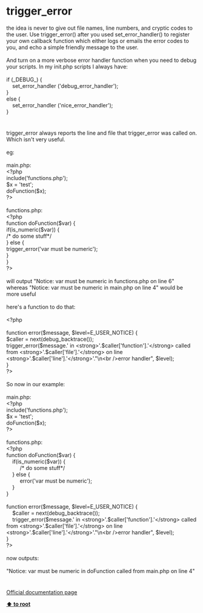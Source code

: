 # trigger_error




<div class="phpcode"><span class="html">
the idea is never to give out file names, line numbers, and cryptic codes to the user. Use trigger_error() after you used set_error_handler() to register your own callback function which either logs or emails the error codes to you, and echo a simple friendly message to the user.
<br>
<br>And turn on a more verbose error handler function when you need to debug your scripts. In my init.php scripts I always have:
<br>
<br>if (_DEBUG_) {
<br>&#xA0; &#xA0; set_error_handler (&apos;debug_error_handler&apos;);
<br>}
<br>else {
<br>&#xA0; &#xA0; set_error_handler (&apos;nice_error_handler&apos;);
<br>}</span>
</div>
  

#


<div class="phpcode"><span class="html">
trigger_error always reports the line and file that trigger_error was called on. Which isn&apos;t very useful.
<br>
<br>eg:
<br>
<br>main.php:
<br><span class="default">&lt;?php
<br></span><span class="keyword">include(</span><span class="string">&apos;functions.php&apos;</span><span class="keyword">);
<br></span><span class="default">$x </span><span class="keyword">= </span><span class="string">&apos;test&apos;</span><span class="keyword">;
<br></span><span class="default">doFunction</span><span class="keyword">(</span><span class="default">$x</span><span class="keyword">);
<br></span><span class="default">?&gt;
<br></span>
<br>functions.php:
<br><span class="default">&lt;?php
<br></span><span class="keyword">function </span><span class="default">doFunction</span><span class="keyword">(</span><span class="default">$var</span><span class="keyword">) {
<br>if(</span><span class="default">is_numeric</span><span class="keyword">(</span><span class="default">$var</span><span class="keyword">)) {
<br> </span><span class="comment">/* do some stuff*/
<br></span><span class="keyword">} else {
<br> </span><span class="default">trigger_error</span><span class="keyword">(</span><span class="string">&apos;var must be numeric&apos;</span><span class="keyword">);
<br>}
<br>}
<br></span><span class="default">?&gt;
<br></span>
<br>will output &quot;Notice: var must be numeric in functions.php on line 6&quot;
<br>whereas &quot;Notice: var must be numeric in main.php on line 4&quot; would be more useful
<br>
<br>here&apos;s a function to do that:
<br>
<br><span class="default">&lt;?php
<br>
<br></span><span class="keyword">function </span><span class="default">error</span><span class="keyword">(</span><span class="default">$message</span><span class="keyword">, </span><span class="default">$level</span><span class="keyword">=</span><span class="default">E_USER_NOTICE</span><span class="keyword">) {
<br></span><span class="default">$caller </span><span class="keyword">= </span><span class="default">next</span><span class="keyword">(</span><span class="default">debug_backtrace</span><span class="keyword">());
<br></span><span class="default">trigger_error</span><span class="keyword">(</span><span class="default">$message</span><span class="keyword">.</span><span class="string">&apos; in &lt;strong&gt;&apos;</span><span class="keyword">.</span><span class="default">$caller</span><span class="keyword">[</span><span class="string">&apos;function&apos;</span><span class="keyword">].</span><span class="string">&apos;&lt;/strong&gt; called from &lt;strong&gt;&apos;</span><span class="keyword">.</span><span class="default">$caller</span><span class="keyword">[</span><span class="string">&apos;file&apos;</span><span class="keyword">].</span><span class="string">&apos;&lt;/strong&gt; on line &lt;strong&gt;&apos;</span><span class="keyword">.</span><span class="default">$caller</span><span class="keyword">[</span><span class="string">&apos;line&apos;</span><span class="keyword">].</span><span class="string">&apos;&lt;/strong&gt;&apos;</span><span class="keyword">.</span><span class="string">&quot;\n&lt;br /&gt;error handler&quot;</span><span class="keyword">, </span><span class="default">$level</span><span class="keyword">);
<br>}
<br></span><span class="default">?&gt;
<br></span>
<br>So now in our example:
<br>
<br>main.php:
<br><span class="default">&lt;?php
<br></span><span class="keyword">include(</span><span class="string">&apos;functions.php&apos;</span><span class="keyword">);
<br></span><span class="default">$x </span><span class="keyword">= </span><span class="string">&apos;test&apos;</span><span class="keyword">;
<br></span><span class="default">doFunction</span><span class="keyword">(</span><span class="default">$x</span><span class="keyword">);
<br></span><span class="default">?&gt;
<br></span>
<br>functions.php:
<br><span class="default">&lt;?php
<br></span><span class="keyword">function </span><span class="default">doFunction</span><span class="keyword">(</span><span class="default">$var</span><span class="keyword">) {
<br>&#xA0; &#xA0; if(</span><span class="default">is_numeric</span><span class="keyword">(</span><span class="default">$var</span><span class="keyword">)) {
<br>&#xA0; &#xA0; &#xA0; &#xA0;&#xA0; </span><span class="comment">/* do some stuff*/
<br>&#xA0; &#xA0; </span><span class="keyword">} else {
<br>&#xA0; &#xA0; &#xA0; &#xA0;&#xA0; </span><span class="default">error</span><span class="keyword">(</span><span class="string">&apos;var must be numeric&apos;</span><span class="keyword">);
<br>&#xA0; &#xA0; }
<br>}
<br>
<br>function </span><span class="default">error</span><span class="keyword">(</span><span class="default">$message</span><span class="keyword">, </span><span class="default">$level</span><span class="keyword">=</span><span class="default">E_USER_NOTICE</span><span class="keyword">) {
<br>&#xA0; &#xA0; </span><span class="default">$caller </span><span class="keyword">= </span><span class="default">next</span><span class="keyword">(</span><span class="default">debug_backtrace</span><span class="keyword">());
<br>&#xA0; &#xA0; </span><span class="default">trigger_error</span><span class="keyword">(</span><span class="default">$message</span><span class="keyword">.</span><span class="string">&apos; in &lt;strong&gt;&apos;</span><span class="keyword">.</span><span class="default">$caller</span><span class="keyword">[</span><span class="string">&apos;function&apos;</span><span class="keyword">].</span><span class="string">&apos;&lt;/strong&gt; called from &lt;strong&gt;&apos;</span><span class="keyword">.</span><span class="default">$caller</span><span class="keyword">[</span><span class="string">&apos;file&apos;</span><span class="keyword">].</span><span class="string">&apos;&lt;/strong&gt; on line &lt;strong&gt;&apos;</span><span class="keyword">.</span><span class="default">$caller</span><span class="keyword">[</span><span class="string">&apos;line&apos;</span><span class="keyword">].</span><span class="string">&apos;&lt;/strong&gt;&apos;</span><span class="keyword">.</span><span class="string">&quot;\n&lt;br /&gt;error handler&quot;</span><span class="keyword">, </span><span class="default">$level</span><span class="keyword">);
<br>}
<br></span><span class="default">?&gt;
<br></span>
<br>now outputs:
<br>
<br>&quot;Notice: var must be numeric in doFunction called from main.php on line 4&quot;</span>
</div>
  

#

[Official documentation page](https://www.php.net/manual/en/function.trigger-error.php)

**[⬆ to root](/)**